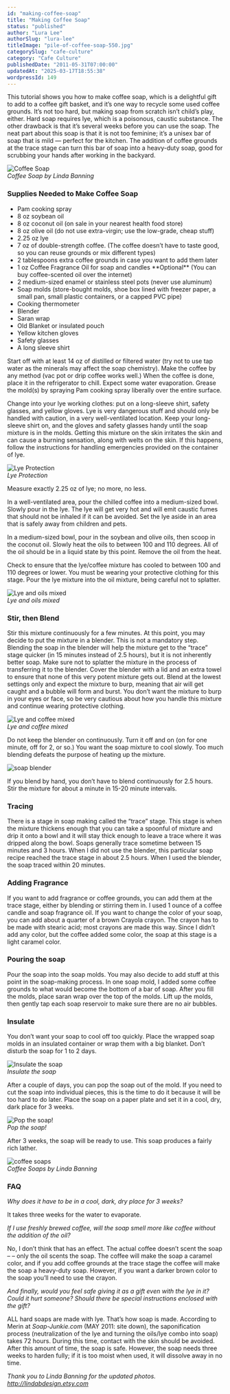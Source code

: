 ```yaml
---
id: "making-coffee-soap"
title: "Making Coffee Soap"
status: "published"
author: "Lura Lee"
authorSlug: "lura-lee"
titleImage: "pile-of-coffee-soap-550.jpg"
categorySlug: "cafe-culture"
category: "Cafe Culture"
publishedDate: "2011-05-31T07:00:00"
updatedAt: "2025-03-17T18:55:38"
wordpressId: 149
---
```


This tutorial shows you how to make coffee soap, which is a delightful gift to add to a coffee gift basket, and it’s one way to recycle some used coffee grounds. It’s not too hard, but making soap from scratch isn’t child’s play, either. Hard soap requires lye, which is a poisonous, caustic substance. The other drawback is that it’s several weeks before you can use the soap. The neat part about this soap is that it is not too feminine; it’s a unisex bar of soap that is mild — perfect for the kitchen. The addition of coffee grounds at the trace stage can turn this bar of soap into a heavy-duty soap, good for scrubbing your hands after working in the backyard.

![Coffee Soap](coffee-soap1.jpg)  
*Coffee Soap by Linda Banning*

### Supplies Needed to Make Coffee Soap

-   Pam cooking spray
-   8 oz soybean oil
-   8 oz coconut oil (on sale in your nearest health food store)
-   8 oz olive oil (do not use extra-virgin; use the low-grade, cheap stuff)
-   2.25 oz lye
-   7 oz of double-strength coffee. (The coffee doesn’t have to taste good, so you can reuse grounds or mix different types)
-   2 tablespoons extra coffee grounds in case you want to add them later
-   1 oz Coffee Fragrance Oil for soap and candles \*\*Optional\*\* (You can buy coffee-scented oil over the internet)
-   2 medium-sized enamel or stainless steel pots (never use aluminum)
-   Soap molds (store-bought molds, shoe box lined with freezer paper, a small pan, small plastic containers, or a capped PVC pipe)
-   Cooking thermometer
-   Blender
-   Saran wrap
-   Old Blanket or insulated pouch
-   Yellow kitchen gloves
-   Safety glasses
-   A long sleeve shirt

Start off with at least 14 oz of distilled or filtered water (try not to use tap water as the minerals may affect the soap chemistry). Make the coffee by any method (vac pot or drip coffee works well.) When the coffee is done, place it in the refrigerator to chill. Expect some water evaporation. Grease the mold(s) by spraying Pam cooking spray liberally over the entire surface.

Change into your lye working clothes: put on a long-sleeve shirt, safety glasses, and yellow gloves. Lye is very dangerous stuff and should only be handled with caution, in a very well-ventilated location. Keep your long-sleeve shirt on, and the gloves and safety glasses handy until the soap mixture is in the molds. Getting this mixture on the skin irritates the skin and can cause a burning sensation, along with welts on the skin. If this happens, follow the instructions for handling emergencies provided on the container of lye.

![Lye Protection](lye_protection_150x119.jpg)  
*Lye Protection*

Measure exactly 2.25 oz of lye; no more, no less.

In a well-ventilated area, pour the chilled coffee into a medium-sized bowl. Slowly pour in the lye. The lye will get very hot and will emit caustic fumes that should not be inhaled if it can be avoided. Set the lye aside in an area that is safely away from children and pets.

In a medium-sized bowl, pour in the soybean and olive oils, then scoop in the coconut oil. Slowly heat the oils to between 100 and 110 degrees. All of the oil should be in a liquid state by this point. Remove the oil from the heat.

Check to ensure that the lye/coffee mixture has cooled to between 100 and 110 degrees or lower. You must be wearing your protective clothing for this stage. Pour the lye mixture into the oil mixture, being careful not to splatter.

![Lye and oils mixed](lye_oil_150x184.jpg)  
*Lye and oils mixed*

### Stir, then Blend

Stir this mixture continuously for a few minutes. At this point, you may decide to put the mixture in a blender. This is not a mandatory step. Blending the soap in the blender will help the mixture get to the “trace” stage quicker (in 15 minutes instead of 2.5 hours), but it is not inherently better soap. Make sure not to splatter the mixture in the process of transferring it to the blender. Cover the blender with a lid and an extra towel to ensure that none of this very potent mixture gets out. Blend at the lowest settings only and expect the mixture to burp, meaning that air will get caught and a bubble will form and burst. You don’t want the mixture to burp in your eyes or face, so be very cautious about how you handle this mixture and continue wearing protective clothing.

![Lye and coffee mixed](lye_coffee_150x200.jpg)  
*Lye and coffee mixed*

Do not keep the blender on continuously. Turn it off and on (on for one minute, off for 2, or so.) You want the soap mixture to cool slowly. Too much blending defeats the purpose of heating up the mixture.

![soap blender](blender_soap_150x178.jpg)

If you blend by hand, you don’t have to blend continuously for 2.5 hours. Stir the mixture for about a minute in 15-20 minute intervals.

### Tracing

There is a stage in soap making called the “trace” stage. This stage is when the mixture thickens enough that you can take a spoonful of mixture and drip it onto a bowl and it will stay thick enough to leave a trace where it was dripped along the bowl. Soaps generally trace sometime between 15 minutes and 3 hours. When I did not use the blender, this particular soap recipe reached the trace stage in about 2.5 hours. When I used the blender, the soap traced within 20 minutes.

### Adding Fragrance

If you want to add fragrance or coffee grounds, you can add them at the trace stage, either by blending or stirring them in. I used 1 ounce of a coffee candle and soap fragrance oil. If you want to change the color of your soap, you can add about a quarter of a brown Crayola crayon. The crayon has to be made with stearic acid; most crayons are made this way. Since I didn’t add any color, but the coffee added some color, the soap at this stage is a light caramel color.

### Pouring the soap

Pour the soap into the soap molds. You may also decide to add stuff at this point in the soap-making process. In one soap mold, I added some coffee grounds to what would become the bottom of a bar of soap. After you fill the molds, place saran wrap over the top of the molds. Lift up the molds, then gently tap each soap reservoir to make sure there are no air bubbles.

### Insulate

You don’t want your soap to cool off too quickly. Place the wrapped soap molds in an insulated container or wrap them with a big blanket. Don’t disturb the soap for 1 to 2 days.

![Insulate the soap](insulate_150x200.jpg)  
*Insulate the soap*

After a couple of days, you can pop the soap out of the mold. If you need to cut the soap into individual pieces, this is the time to do it because it will be too hard to do later. Place the soap on a paper plate and set it in a cool, dry, dark place for 3 weeks.

![Pop the soap!](popped_150x153.jpg)  
*Pop the soap!*

After 3 weeks, the soap will be ready to use. This soap produces a fairly rich lather.

![coffee soaps](pile-of-coffee-soap-550.jpg)  
*Coffee Soaps by Linda Banning*

### FAQ

*Why does it have to be in a cool, dark, dry place for 3 weeks?*

It takes three weeks for the water to evaporate.

*If I use freshly brewed coffee, will the soap smell more like coffee without the addition of the oil?*

No, I don’t think that has an effect. The actual coffee doesn’t scent the soap – – only the oil scents the soap. The coffee will make the soap a caramel color, and if you add coffee grounds at the trace stage the coffee will make the soap a heavy-duty soap. However, if you want a darker brown color to the soap you’ll need to use the crayon.

*And finally, would you feel safe giving it as a gift even with the lye in it? Could it hurt someone? Should there be special instructions enclosed with the gift?*

ALL hard soaps are made with lye. That’s how soap is made. According to Merin at *Soap-Junkie.com* (MAY 2011: site down), the saponification process (neutralization of the lye and turning the oils/lye combo into soap) takes 72 hours. During this time, contact with the skin should be avoided. After this amount of time, the soap is safe. However, the soap needs three weeks to harden fully; if it is too moist when used, it will dissolve away in no time.

*Thank you to Linda Banning for the updated photos. http://lindabdesign.etsy.com*